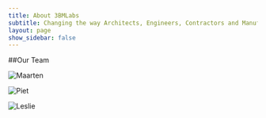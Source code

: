 ```yaml
---
title: About 3BMLabs
subtitle: Changing the way Architects, Engineers, Contractors and Manufacturers design and build building
layout: page
show_sidebar: false
---
```


##Our Team

![Maarten](../assets/about_assets/6-Maarten-Vroegindeweij-kopie-150x150.jpg)

![Piet](../assets/about_assets/6-Maarten-Vroegindeweij-kopie-150x150.jpg)

![Leslie](../assets/about_assets/6-Maarten-Vroegindeweij-kopie-150x150.jpg)

